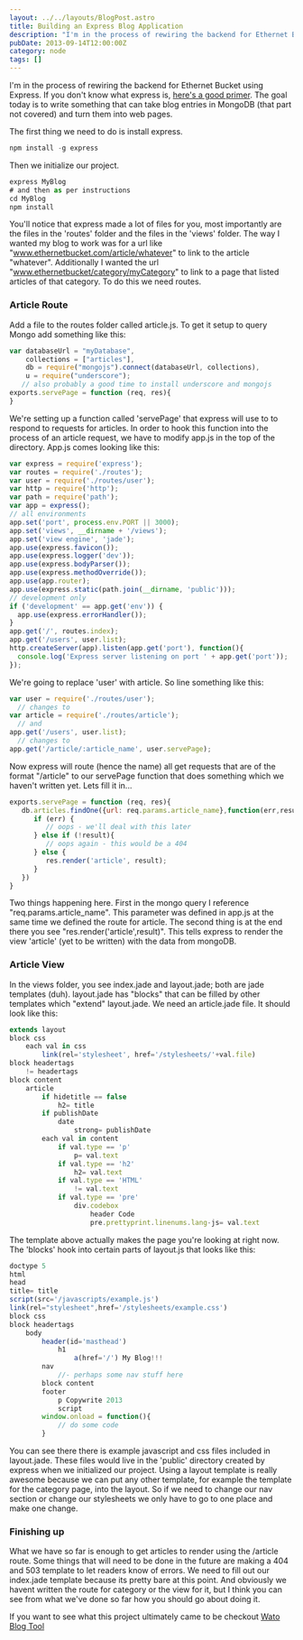 ```yaml
---
layout: ../../layouts/BlogPost.astro
title: Building an Express Blog Application
description: "I'm in the process of rewiring the backend for Ethernet Bucket using Express. If you don't know what express is, here's a good primer. The goal today is to write something that can take blog entries in MongoDB (that part not covered) and turn them into web pages."
pubDate: 2013-09-14T12:00:00Z
category: node
tags: []
---
```


I'm in the process of rewiring the backend for Ethernet Bucket using Express. If you don't know what express is, [here's a good primer](). The goal today is to write something that can take blog entries in MongoDB (that part not covered) and turn them into web pages.

The first thing we need to do is install express.

```javascript
npm install -g express
```

Then we initialize our project.


```javascript
express MyBlog
# and then as per instructions
cd MyBlog
npm install
```


You'll notice that express made a lot of files for you, most importantly are the files in the 'routes' folder and the files in the 'views' folder. The way I wanted my blog to work was for a url like "www.ethernetbucket.com/article/whatever" to link to the article "whatever". Additionally I wanted the url "www.ethernetbucket/category/myCategory" to link to a page that listed articles of that category. To do this we need routes.


### Article Route


Add a file to the routes folder called article.js. To get it setup to query Mongo add something like this:


```javascript
var databaseUrl = "myDatabase",
    collections = ["articles"],
    db = require("mongojs").connect(databaseUrl, collections),
    u = require("underscore");
   // also probably a good time to install underscore and mongojs
exports.servePage = function (req, res){
}
```



We're setting up a function called 'servePage' that express will use to to respond to requests for articles. In order to hook this function into the process of an article request, we have to modify app.js in the top of the directory. App.js comes looking like this:


```javascript
var express = require('express');
var routes = require('./routes');
var user = require('./routes/user');
var http = require('http');
var path = require('path');
var app = express();
// all environments
app.set('port', process.env.PORT || 3000);
app.set('views', __dirname + '/views');
app.set('view engine', 'jade');
app.use(express.favicon());
app.use(express.logger('dev'));
app.use(express.bodyParser());
app.use(express.methodOverride());
app.use(app.router);
app.use(express.static(path.join(__dirname, 'public')));
// development only
if ('development' == app.get('env')) {
  app.use(express.errorHandler());
}
app.get('/', routes.index);
app.get('/users', user.list);
http.createServer(app).listen(app.get('port'), function(){
  console.log('Express server listening on port ' + app.get('port'));
});
```


We're going to replace 'user' with article. So line something like this:


```javascript
var user = require('./routes/user');
  // changes to
var article = require('./routes/article');
  // and 
app.get('/users', user.list);
  // changes to
app.get('/article/:article_name', user.servePage);
```


Now express will route (hence the name) all get requests that are of the format "/article" to our servePage function that does something which we haven't written yet. Lets fill it in...


```javascript
exports.servePage = function (req, res){
   db.articles.findOne({url: req.params.article_name},function(err,result){
      if (err) {
         // oops - we'll deal with this later
      } else if (!result){
         // oops again - this would be a 404
      } else {
         res.render('article', result);
      }
   })
}
```


Two things happening here. First in the mongo query I reference "req.params.article_name". This parameter was defined in app.js at the same time we defined the route for article. The second thing is at the end there you see "res.render('article',result)". This tells express to render the view 'article' (yet to be written) with the data from mongoDB.


### Article View

In the views folder, you see index.jade and layout.jade; both are jade templates (duh). layout.jade has "blocks" that can be filled by other templates which "extend" layout.jade. We need an article.jade file. It should look like this:


```javascript
extends layout
block css
	each val in css
		link(rel='stylesheet', href='/stylesheets/'+val.file)
block headertags
	!= headertags
block content
	article
		if hidetitle == false
			h2= title
		if publishDate
			date
				strong= publishDate
		each val in content
			if val.type == 'p'
				p= val.text
			if val.type == 'h2'
				h2= val.text
			if val.type == 'HTML'
				!= val.text
			if val.type == 'pre'
				div.codebox
					header Code
					pre.prettyprint.linenums.lang-js= val.text
```



The template above actually makes the page you're looking at right now. The 'blocks' hook into certain parts of layout.js that looks like this:


```javascript
doctype 5
html
head
title= title
script(src='/javascripts/example.js')
link(rel="stylesheet",href='/stylesheets/example.css')
block css
block headertags
    body
        header(id='masthead')
            h1
                a(href='/') My Blog!!!
        nav
            //- perhaps some nav stuff here
        block content
        footer
            p Copywrite 2013
            script
        window.onload = function(){
            // do some code
        }
```


You can see there there is example javascript and css files included in layout.jade. These files would live in the 'public' directory created by express when we initialized our project. Using a layout template is really awesome because we can put any other template, for example the template for the category page, into the layout. So if we need to change our nav section or change our stylesheets we only have to go to one place and make one change.


### Finishing up


What we have so far is enough to get articles to render using the /article route. Some things that will need to be done in the future are making a 404 and 503 template to let readers know of errors. We need to fill out our index.jade template because its pretty bare at this point. And obviously we havent written the route for category or the view for it, but I think you can see from what we've done so far how you should go about doing it.

If you want to see what this project ultimately came to be checkout [Wato Blog Tool](http://wato.ethernetbucket.com)